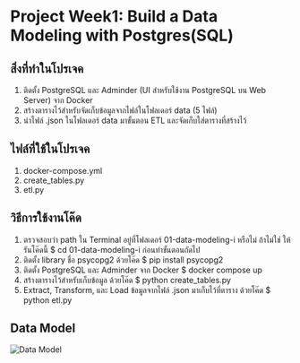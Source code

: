 # Project Week1: Build a Data Modeling with Postgres(SQL)


## สิ่งที่ทำในโปรเจค
1. ติดตั้ง PostgreSQL และ Adminder (UI สำหรับใช้งาน PostgreSQL บน Web Server) จาก Docker
2. สร้างตารางไว้สำหรับจัดเก็บข้อมูลจากไฟล์ในโฟลเดอร์ data (5 ไฟล์)
3. นำไฟล์ .json ในโฟลเดอร์ data มาขั้นตอน ETL และจัดเก็บใส่ตารางที่สร้างไว้


## ไฟล์ที่ใช้ในโปรเจค
1. docker-compose.yml
2. create_tables.py
3. etl.py


## วิธีการใช้งานโค๊ด
1. ตรวจสอบว่า path ใน Terminal อยู่ที่โฟลเดอร์ 01-data-modeling-i หรือไม่ ถ้าไม่ใช่ ให้รันโค๊ดนี้ $ cd 01-data-modeling-i ก่อนทำขั้นตอนถัดไป
2. ติดตั้ง library ชื่อ psycopg2 ด้วยโค๊ด $ pip install psycopg2
3. ติดตั้ง PostgreSQL และ Adminder จาก Docker $ docker compose up
4. สร้างตารางไว้สำหรับเก็บข้อมูล ด้วยโค๊ด $ python create_tables.py
5. Extract, Transform, และ Load ข้อมูลจากไฟล์ .json มาเก็บไว้ที่ตาราง ด้วยโค๊ด $ python etl.py

## Data Model
![Data Model](https://github.com/prateeppyntk/dw-and-bi/assets/139861072/cfcbf742-4154-4716-91fb-6a29c6a112e8)

